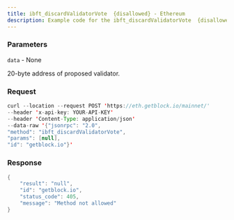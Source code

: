 ```yaml
---
title: ibft_discardValidatorVote  {disallowed} - Ethereum
description: Example code for the ibft_discardValidatorVote  {disallowed} json-rpc method. Сomplete guide on how to use ibft_discardValidatorVote  {disallowed} json-rpc in GetBlock.io Web3 documentation.
---
```


### Parameters


`data` - None

20-byte address of proposed validator.

### Request

``` java
curl --location --request POST 'https://eth.getblock.io/mainnet/' 
--header 'x-api-key: YOUR-API-KEY' 
--header 'Content-Type: application/json' 
--data-raw '{"jsonrpc": "2.0",
"method": "ibft_discardValidatorVote",
"params": [null],
"id": "getblock.io"}'
```

###  Response

``` java
{
    "result": "null",
    "id": "getblock.io",
    "status_code": 405,
    "message": "Method not allowed"
}
```

